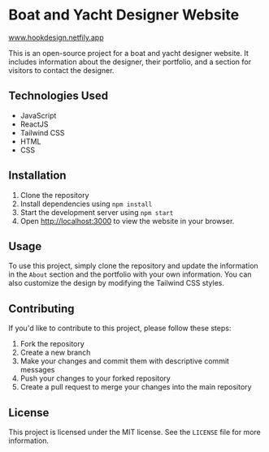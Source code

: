 # Boat and Yacht Designer Website

<p><a href="https://hookdesignbeta.netlify.app/" > www.hookdesign.netfily.app </a></p>

This is an open-source project for a boat and yacht designer website. It includes information about the designer, their portfolio, and a section for visitors to contact the designer.

## Technologies Used

- JavaScript
- ReactJS
- Tailwind CSS
- HTML
- CSS

## Installation

1. Clone the repository
2. Install dependencies using `npm install`
3. Start the development server using `npm start`
4. Open [http://localhost:3000](http://localhost:3000) to view the website in your browser.

## Usage

To use this project, simply clone the repository and update the information in the `About` section and the portfolio with your own information. You can also customize the design by modifying the Tailwind CSS styles.

## Contributing

If you'd like to contribute to this project, please follow these steps:

1. Fork the repository
2. Create a new branch
3. Make your changes and commit them with descriptive commit messages
4. Push your changes to your forked repository
5. Create a pull request to merge your changes into the main repository

## License

This project is licensed under the MIT license. See the `LICENSE` file for more information.
